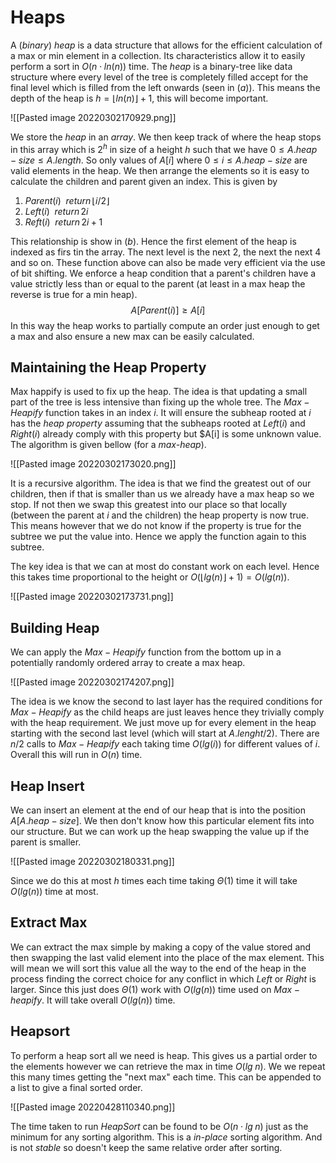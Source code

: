 # Heaps
A (*binary*) *heap* is a data structure that allows for the efficient calculation of a max or min element in a collection. Its characteristics allow it to easily perform a sort in $O(n\cdot ln(n))$ time. The *heap* is a binary-tree like data structure where every level of the tree is completely filled accept for the final level which is filled from the left onwards (seen in $(a)$). This means the depth of the heap is $h=\lfloor ln(n)\rfloor+1$, this will become important.

![[Pasted image 20220302170929.png]]

We store the *heap* in an *array*. We then keep track of where the heap stops in this array which is $2^h$ in size of a height $h$ such that we have $0\le A.heap-size\le A.length$. So only values of $A[i]$ where $0\le i\le A.heap-size$ are valid elements in the heap. We then arrange the elements so it is easy to calculate the children and parent given an index. This is given by 

1. $Parent(i)\hspace{5pt} return\hspace{2pt} \lfloor i/2\rfloor$
2. $Left(i)\hspace{5pt}return\hspace{2pt}2i$
3. $Reft(i)\hspace{5pt}return\hspace{2pt}2i+1$

This relationship is show in $(b)$. Hence the first element of the heap is indexed as firs tin the array. The next level is the next 2, the next the next 4 and so on. These function above can also be made very efficient via the use of bit shifting. We enforce a heap condition that a parent's children have a value strictly less than or equal to the parent (at least in a max heap the reverse is true for a min heap). 
$$
A[Parent(i)]\ge A[i]
$$
In this way the heap works to partially compute an order just enough to get a max and also ensure a new max can be easily calculated.

## Maintaining the Heap Property
Max happify is used to fix up the heap. The idea is that updating a small part of the tree is less intensive than fixing up the whole tree. The $Max-Heapify$ function takes in an index $i$. It will ensure the subheap rooted at $i$ has the *heap property* assuming that the subheaps rooted at $Left(i)$ and $Right(i)$ already comply with this property but $A[i] is some unknown value. The algorithm is given bellow (for a *max-heap*).

![[Pasted image 20220302173020.png]]

It is a recursive algorithm. The idea is that we find the greatest out of our children, then if that is smaller than us we already have a max heap so we stop. If not then we swap this greatest into our place so that locally (between the parent at $i$ and the children) the heap property is now true. This means however that we do not know if the property is true for the subtree we put the value into. Hence we apply the function again to this subtree.

The key idea is that we can at most do constant work on each level. Hence this takes time proportional to the height or $O(\lfloor lg(n)\rfloor + 1)=O(lg(n))$.

![[Pasted image 20220302173731.png]]

## Building Heap
We can apply the $Max-Heapify$ function from the bottom up in a potentially randomly ordered array to create a max heap.

![[Pasted image 20220302174207.png]]

The idea is we know the second to last layer has the required conditions for $Max-Heapify$ as the child heaps are just leaves hence they trivially comply with the heap requirement. We just move up for every element in the heap starting with the second last level (which will start at $A.lenght/2$). There are $n/2$ calls to $Max-Heapify$ each taking time $O(lg(i))$ for different values of $i$. Overall this will run in $O(n)$ time.

## Heap Insert
We can insert an element at the end of our heap that is into the position $A[A.heap-size]$. We then don't know how this particular element fits into our structure. But we can work up the heap swapping the value up if the parent is smaller.

![[Pasted image 20220302180331.png]]

Since we do this at most $h$ times each time taking $\Theta(1)$ time it will take $O(lg(n))$ time at most.

## Extract Max
We can extract the max simple by making a copy of the value stored and then swapping the last valid element into the place of the max element. This will mean we will sort this value all the way to the end of the heap in the process finding the correct choice for any conflict in which $Left$ or $Right$ is larger. Since this just does $\Theta(1)$ work with $O(lg(n))$ time used on $Max-heapify$. It will take overall $O(lg(n))$ time.

## Heapsort
To perform a heap sort all we need is heap. This gives us a partial order to the elements however we can retrieve the max in time $O(lg\hspace{3pt}n)$. We we repeat this many times getting the "next max" each time. This can be appended to a list to give a final sorted order.

![[Pasted image 20220428110340.png]]

The time taken to run $HeapSort$ can be found to be $O(n\cdot lg\hspace{3pt} n)$ just as the minimum for any sorting algorithm. This is a *in-place* sorting algorithm. And is not *stable* so doesn't keep the same relative order after sorting.